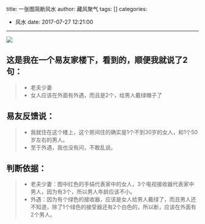 title: 一张图简断风水
author: 藏风聚气
tags: []
categories:
  - 风水
date: 2017-07-27 12:21:00
---
![](http://fs-image.pull.net.cn/17-7-27/14936946.jpg!800)

这是我在一个易友家楼下，看到的，顺便我就说了2句：
-----

>- 老夫少妻
>- 女人应该在外面有外遇，而且是2个，给男人戴绿帽子了

易友反馈说：
------
>- 我就住在这个楼上，这个房间住的确实是1个不到30岁的女人，和1个50岁左右的男人。
>- 至于外遇，我也没有问，不敢乱说。


判断依据：
------
>- 老夫少妻：图中红色的手绢代表家中的女人，3个电视接收器代表家中男人，因为有3个，所以男人年龄应该不小。
>- 外遇：因为有个绿色的接收器，应该是女人给男人戴绿了，而且男人还不知道，除了1个绿色的接受器还有2个白色的，所以断，应该在外面有2个男人。